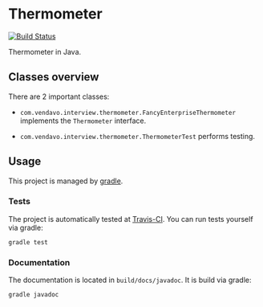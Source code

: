 # Thermometer

[![Build Status](https://travis-ci.org/sideeffffect/thermometer.svg)](https://travis-ci.org/sideeffffect/thermometer)

Thermometer in Java.


## Classes overview

There are 2 important classes:

 * `com.vendavo.interview.thermometer.FancyEnterpriseThermometer` implements the `Thermometer` interface.

 * `com.vendavo.interview.thermometer.ThermometerTest` performs testing.


## Usage

This project is managed by [gradle](https://gradle.org/).


### Tests

The project is automatically tested at [Travis-CI](https://travis-ci.org/sideeffffect/thermometer).
You can run tests yourself via gradle:

```
gradle test
```


### Documentation

The documentation is located in `build/docs/javadoc`.
It is build via gradle:

```
gradle javadoc
```
